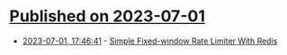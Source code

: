 # [Published on 2023-07-01](index.md)

* [2023-07-01, 17:46:41](https://lobste.rs/s/4xi9xd/simple_fixed_window_rate_limiter_with) - [Simple Fixed-window Rate Limiter With Redis](https://hjr265.me/blog/simple-rate-limiter-with-redis/)
